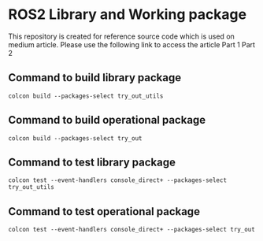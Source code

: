 # ROS2 Library and Working package
This repository is created for reference source code which is used on medium article. Please use the following link to access the article
Part 1
Part 2

## Command to build library package
``` colcon build --packages-select try_out_utils ```

## Command to build operational package
``` colcon build --packages-select try_out ```

## Command to test library package
``` colcon test --event-handlers console_direct+ --packages-select try_out_utils ```

## Command to test operational package
``` colcon test --event-handlers console_direct+ --packages-select try_out ```

